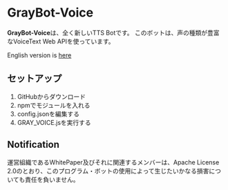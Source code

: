 # GrayBot-Voice

**GrayBot-Voice**は、全く新しいTTS Botです。 このボットは、声の種類が豊富なVoiceText Web APIを使っています。

English version is [here](https://github.com/WhitePaper-Network/GrayBot-Voice/blob/main/README-en.md)

## セットアップ

1. GitHubからダウンロード
2. npmでモジュールを入れる
3. config.jsonを編集する
4. GRAY_VOICE.jsを実行する

## Notification
運営組織であるWhitePaper及びそれに関連するメンバーは、Apache License 2.0のとおり、このプログラム・ボットの使用によって生じたいかなる損害についても責任を負いません。
